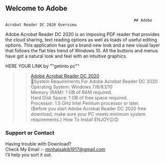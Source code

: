 ## Welcome to Adobe 
         
                                                            ## Adobe Acrobat Reader DC 2020 Overview

Adobe Acrobat Reader DC 2020 is an imposing PDF reader that provides the cloud sharing, text reading options as well as loads of useful editing options. This application has got a brand new look and a new visual layer that follows the flat tiles trend of Windows 10. All the buttons and menus have got a natural look and feel with an intuitive graphics.

         
HERE YOUR LINK by ""getinto pc""<br>
>>[Adobe Acrobat Reader DC 2020 ](https://getintopc.com/softwares/office-tools/adobe-acrobat-reader-dc-2020-free-download/)<br>
🚩System Requirements For Adobe Acrobat Reader DC 2020<br>
Operating System: Windows 7/8/8.1/10<br>
Memory (RAM): 1 GB of RAM required.<br>
Hard Disk Space: 1 GB of free space required.<br>
Processor: 1.5 GHz Intel Pentium processor or later.<br>
{Before you start Adobe Acrobat Reader DC 2020 free download, make sure your PC meets minimum system requirements.}
How To Install
ENJOY😉😊

### Support or Contact

Having trouble with Download?<br>
Check My Email :- minhajsakib1917@gmail.com<br>
I’ll help you sort it out.
